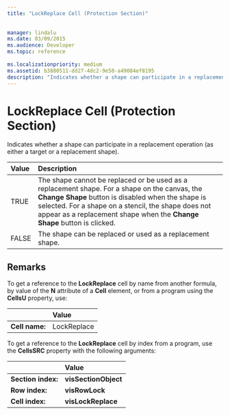 ```yaml
---
title: "LockReplace Cell (Protection Section)"
 
 
manager: lindalu
ms.date: 03/09/2015
ms.audience: Developer
ms.topic: reference
 
ms.localizationpriority: medium
ms.assetid: b3880511-dd27-4dc2-9e50-a49084ef8195
description: "Indicates whether a shape can participate in a replacement operation (as either a target or a replacement shape)."
---
```


# LockReplace Cell (Protection Section)

Indicates whether a shape can participate in a replacement operation (as either a target or a replacement shape). 
  
|**Value**|**Description**|
|:-----|:-----|
|TRUE  <br/> |The shape cannot be replaced or be used as a replacement shape. For a shape on the canvas, the **Change Shape** button is disabled when the shape is selected. For a shape on a stencil, the shape does not appear as a replacement shape when the **Change Shape** button is clicked. |
|FALSE  <br/> |The shape can be replaced or used as a replacement shape. |
   
## Remarks

To get a reference to the **LockReplace** cell by name from another formula, by value of the **N** attribute of a **Cell** element, or from a program using the **CellsU** property, use: 
  
||Value |
|:-----|:-----|
| **Cell name:**  <br/> | LockReplace  <br/> |
   
To get a reference to the **LockReplace** cell by index from a program, use the **CellsSRC** property with the following arguments: 
  
||Value |
|:-----|:-----|
| **Section index:**  <br/> |**visSectionObject** <br/> |
| **Row index:**  <br/> |**visRowLock** <br/> |
| **Cell index:**  <br/> |**visLockReplace** <br/> |
   

